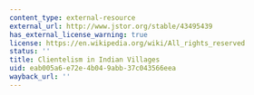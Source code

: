 ```yaml
---
content_type: external-resource
external_url: http://www.jstor.org/stable/43495439
has_external_license_warning: true
license: https://en.wikipedia.org/wiki/All_rights_reserved
status: ''
title: Clientelism in Indian Villages
uid: eab005a6-e72e-4b04-9abb-37c043566eea
wayback_url: ''
---
```

